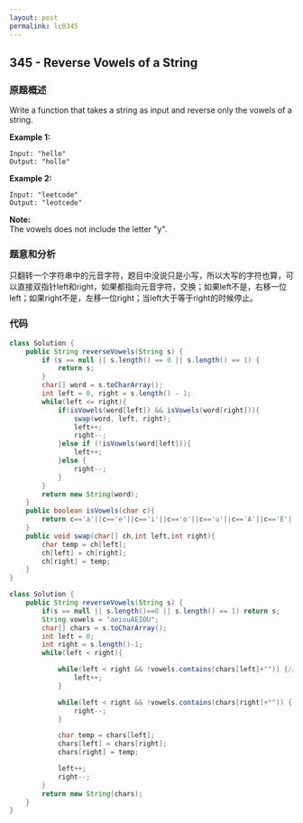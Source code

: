 ```yaml
---
layout: post
permalink: lc0345
---
```


## 345 - Reverse Vowels of a String

### 原题概述

Write a function that takes a string as input and reverse only the vowels of a string.

**Example 1:**

```text
Input: "hello"
Output: "holle"
```

**Example 2:**

```text
Input: "leetcode"
Output: "leotcede"
```

**Note:**  
The vowels does not include the letter "y".

### 题意和分析

只翻转一个字符串中的元音字符，题目中没说只是小写，所以大写的字符也算，可以直接双指针left和right，如果都指向元音字符，交换；如果left不是，右移一位left；如果right不是，左移一位right；当left大于等于right的时候停止。

### 代码

```java
class Solution {
    public String reverseVowels(String s) {
        if (s == null || s.length() == 0 || s.length() == 1) {
            return s;
        }
        char[] word = s.toCharArray();
        int left = 0, right = s.length() - 1;
        while(left <= right){
            if(isVowels(word[left]) && isVowels(word[right])){
                swap(word, left, right);
                left++;
                right--;
            }else if (!isVowels(word[left])){
                left++;
            }else {
                right--;
            }
        }
        return new String(word);
    }
    public boolean isVowels(char c){
        return c=='a'||c=='e'||c=='i'||c=='o'||c=='u'||c=='A'||c=='E'||c=='I'||c=='O'||c=='U';
    }
    public void swap(char[] ch,int left,int right){
        char temp = ch[left];
        ch[left] = ch[right];
        ch[right] = temp;
    }
}
```

```java
class Solution {
    public String reverseVowels(String s) {
        if(s == null || s.length()==0 || s.length() == 1) return s;
        String vowels = "aeiouAEIOU";
        char[] chars = s.toCharArray();
        int left = 0;
        int right = s.length()-1;
        while(left < right){

            while(left < right && !vowels.contains(chars[left]+"")) {//转换成字符串检查是否存在
                left++;
            }

            while(left < right && !vowels.contains(chars[right]+"")) {
                right--;
            }

            char temp = chars[left];
            chars[left] = chars[right];
            chars[right] = temp;

            left++;
            right--;
        }
        return new String(chars);
    }
}
```
